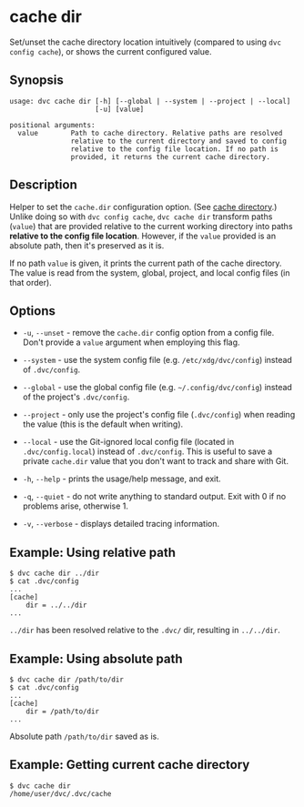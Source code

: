 # cache dir

Set/unset the <abbr>cache</abbr> directory location intuitively (compared to
using `dvc config cache`), or shows the current configured value.

## Synopsis

```usage
usage: dvc cache dir [-h] [--global | --system | --project | --local]
                     [-u] [value]

positional arguments:
  value        Path to cache directory. Relative paths are resolved
               relative to the current directory and saved to config
               relative to the config file location. If no path is
               provided, it returns the current cache directory.
```

## Description

Helper to set the `cache.dir` configuration option. (See
[cache directory](/doc/user-guide/project-structure/internal-files#structure-of-the-cache-directory).)
Unlike doing so with `dvc config cache`, `dvc cache dir` transform paths
(`value`) that are provided relative to the current working directory into paths
**relative to the config file location**. However, if the `value` provided is an
absolute path, then it's preserved as it is.

If no path `value` is given, it prints the current path of the cache directory.
The value is read from the system, global, project, and local config files (in
that order).

## Options

- `-u`, `--unset` - remove the `cache.dir` config option from a config file.
  Don't provide a `value` argument when employing this flag.

- `--system` - use the system config file (e.g. `/etc/xdg/dvc/config`) instead
  of `.dvc/config`.

- `--global` - use the global config file (e.g. `~/.config/dvc/config`) instead
  of the project's `.dvc/config`.

- `--project` - only use the project's config file (`.dvc/config`) when reading
  the value (this is the default when writing).

- `--local` - use the Git-ignored local config file (located in
  `.dvc/config.local`) instead of `.dvc/config`. This is useful to save a
  private `cache.dir` value that you don't want to track and share with Git.

- `-h`, `--help` - prints the usage/help message, and exit.

- `-q`, `--quiet` - do not write anything to standard output. Exit with 0 if no
  problems arise, otherwise 1.

- `-v`, `--verbose` - displays detailed tracing information.

## Example: Using relative path

```cli
$ dvc cache dir ../dir
$ cat .dvc/config
...
[cache]
    dir = ../../dir
...
```

`../dir` has been resolved relative to the `.dvc/` dir, resulting in
`../../dir`.

## Example: Using absolute path

```cli
$ dvc cache dir /path/to/dir
$ cat .dvc/config
...
[cache]
    dir = /path/to/dir
...
```

Absolute path `/path/to/dir` saved as is.

## Example: Getting current cache directory

```cli
$ dvc cache dir
/home/user/dvc/.dvc/cache
```
